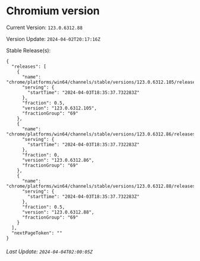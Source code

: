 # Chromium version

Current Version: `123.0.6312.88`

Version Update: `2024-04-02T20:17:16Z`

Stable Release(s):
```
{
  "releases": [
    {
      "name": "chrome/platforms/win64/channels/stable/versions/123.0.6312.105/releases/1712169337",
      "serving": {
        "startTime": "2024-04-03T18:35:37.732283Z"
      },
      "fraction": 0.5,
      "version": "123.0.6312.105",
      "fractionGroup": "69"
    },
    {
      "name": "chrome/platforms/win64/channels/stable/versions/123.0.6312.86/releases/1712169337",
      "serving": {
        "startTime": "2024-04-03T18:35:37.732283Z"
      },
      "fraction": 0,
      "version": "123.0.6312.86",
      "fractionGroup": "69"
    },
    {
      "name": "chrome/platforms/win64/channels/stable/versions/123.0.6312.88/releases/1712169337",
      "serving": {
        "startTime": "2024-04-03T18:35:37.732283Z"
      },
      "fraction": 0.5,
      "version": "123.0.6312.88",
      "fractionGroup": "69"
    }
  ],
  "nextPageToken": ""
}
```

###### Last Update: `2024-04-04T02:00:05Z`
        
